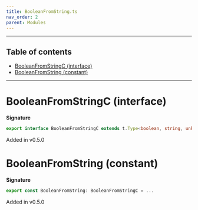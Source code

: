 ```yaml
---
title: BooleanFromString.ts
nav_order: 2
parent: Modules
---
```


---

<h2 class="text-delta">Table of contents</h2>

- [BooleanFromStringC (interface)](#booleanfromstringc-interface)
- [BooleanFromString (constant)](#booleanfromstring-constant)

---

# BooleanFromStringC (interface)

**Signature**

```ts
export interface BooleanFromStringC extends t.Type<boolean, string, unknown> {}
```

Added in v0.5.0

# BooleanFromString (constant)

**Signature**

```ts
export const BooleanFromString: BooleanFromStringC = ...
```

Added in v0.5.0
